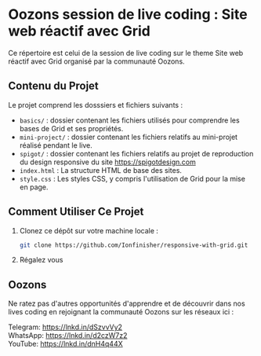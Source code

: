 # Oozons session de live coding : Site web réactif avec Grid

Ce répertoire est celui de la session de live coding sur le theme Site web réactif avec Grid organisé par la communauté Oozons.

## Contenu du Projet

Le projet comprend les dosssiers et fichiers suivants :

- `basics/` : dossier contenant les fichiers utilisés pour comprendre les bases de Grid et ses propriétés.
- `mini-project/` : dossier contenant les fichiers relatifs au mini-projet réalisé pendant le live.
- `spigot/` : dossier contenant les fichiers relatifs au projet de reproduction du design responsive du site https://spigotdesign.com
- `index.html` : La structure HTML de base des sites.
- `style.css` : Les styles CSS, y compris l'utilisation de Grid pour la mise en page.

## Comment Utiliser Ce Projet

1. Clonez ce dépôt sur votre machine locale :

   ```bash
   git clone https://github.com/Ionfinisher/responsive-with-grid.git
   ```

2. Régalez vous

## Oozons

Ne ratez pas d'autres opportunités d'apprendre et de découvrir dans nos lives coding en rejoignant la communauté Oozons sur les réseaux ici :

Telegram: https://lnkd.in/dSzvvVy2  
WhatsApp: https://lnkd.in/d2czW7z2  
YouTube: https://lnkd.in/dnH4q44X
